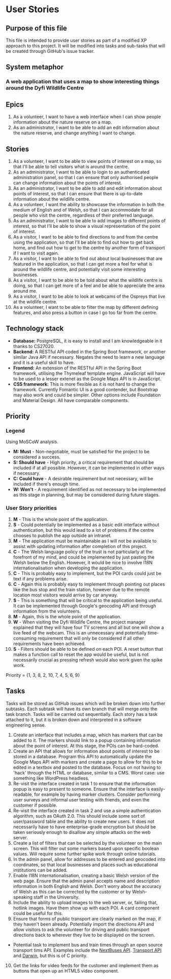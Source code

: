 # User Stories

## Purpose of this file

This file is intended to provide user stories as part of a modified XP approach to this project. It will be modified into tasks and sub-tasks that will be created through GitHub's issue tracker.

## System metaphor

### A web application that uses a map to show interesting things around the Dyfi Wildlife Centre

## Epics

1. As a volunteer, I want to have a web interface when I can show people information about the nature reserve on a map.
2. As an administrator, I want to be able to add an edit information about the nature reserve, and change anything I want to change.

## Stories

1. As a volunteer, I want to be able to view points of interest on a map, so that I'll be able to tell visitors what is around the centre.
2. As an administrator, I want to be able to login to an authenticated administration panel, so that I can ensure that only authorised people can change information about the points of interest.
3. As an administrator, I want to be able to add and edit information about points of interest, so that I can ensure that there is up-to-date information about the wildlife centre.
4. As a volunteer, I want the ability to showcase the information in both the medium of English and of Welsh, so that I can accommodate for all people who visit the centre, regardless of their preferred language.
5. As an administrator, I want to be able to add images to different points of interest, so that I'll be able to show a visual representation of the point of interest.
6. As a visitor, I want to be able to find directions to and from the centre using the application, so that I'll be able to find out how to get back home, and find out how to get to the centre by another form of transport if I want to visit again.
7. As a visitor, I want to be able to find out about local businesses that are featured in the application, so that I can get more a feel for what is around the wildlife centre, and potentially visit some interesting businesses.
8. As a visitor, I want to be able to be told about what the wildlife centre is doing, so that I can get more of a feel and be able to appreciate the area around me.
9. As a visitor, I want to be able to look at webcams of the Ospreys that live at the wildlife centre.
10. As a volunteer, I want to be able to filter the map by different defining features, and also press a button in case I go too far from the centre.

## Technology stack

- **Database:** PostgreSQL, it is easy to install and I am knowledgeable in it thanks to CS27020.
- **Backend:** A RESTful API coded in the Spring Boot framework, or another similar Java API if necessary. Negates the need to learn a new language and it is a useful skill to have.
- **Frontend:** An extension of the RESTful API in the Spring Boot framework, utilising the Thymeleaf template engine. JavaScript will have to be used to a lesser extenet as the Google Maps API is in JavaScript.
- **CSS framework:** This is more flexible as it is not hard to change the framework. Currently Fomantic UI is a good contender, but Bootstrap may also work and could be simpler. Other options include Foundation and Material Design. All have comparable components.

## Priority

### Legend
Using MoSCoW analysis.

- **M: Must** - Non-negotiable, must be satisfied for the project to be considered a success.
- **S: Should have** - High priority, a critical requirement that should be included if at all possible. However, it can be implemented in other ways if necessary.
- **C: Could have** - A desirable requirement but not necessary, will be included if there's enough time.
- **W: Won't** - A requirement identified as not necessary to be implemented as this stage in planning, but may be considered during future stages.

### User Story priorities

1. **M** - This is the whole point of the application.
2. **S** - Could potentially be implemented as a basic edit interface without authentication, but this would lead to a lot of problems if the centre chooses to publish the app outside an intranet.
3. **M** - The application must be maintainable as I will not be available to assist with updating information after completion of this project.
4. **C** - The Welsh language policy of the trust is not particularly at the forefront of my mind, and could be implemented by just pasting the Welsh below the English. However, it would be nice to involve I18N internationalisation when developing the application.
5. **C** - This is probably easy to implement, but the POI cards could just be text if any problems arise.
6. **C** - Again this is probably easy to implement through pointing out places like the bus stop and the train station, however due to the remote location most visitors would arrive by car anyway.
7. **S** - This is something that will be critical to the application being useful. It can be implemented through Google's geocoding API and through information from the volunteers.
8. **M** - Again, this is the whole point of the application.
9. **W** - When visiting the Dyfi Wildlife Centre, the project manager explained that they will have four TV screens and all but one will show a live feed of the webcam. This is an unnecessary and potentially time-consuming requirement that will only be considered if all other requirements have been achieved.
10. **S** - Filters should be able to be defined on each POI. A reset button that makes a function call to reset the app would be useful, but is not necessarily crucial as pressing refresh would also work given the spike work.

Priority = {1, 3, 8, 2, 10, 7, 4, 5, 6, 9}

## Tasks  

Tasks will be stored as GitHub issues which will be broken down into further subtasks. Each subtask will have its own branch that will merge onto the task branch. Tasks will be carried out sequentially. Each story has a task attached to it, but it is broken down and interpreted in a software engineering sense.

1. Create an interface that includes a map, which has markers that can be added to it. The markers should link to a popup containing information about the point of interest. At this stage, the POIs can be hard-coded.
2. Create an API that allows for information about points of interest to be stored in a database. Program this API to automatically update the Google Maps API with markers and create a page to allow for this to be edited in a textbox and posted to the database. Focus on not having to 'hack' through the HTML or database, similar to a CMS. Worst case: use something like WordPress headless.
3. Re-visit the interface created in task 1 to ensure that the information popup is easy to present to someone. Ensure that the interface is easily-readable, for example by having marker clusters. Consider performing user surveys and informal user testing with friends, and even the customer if possible.
4. Re-visit the interface created in task 2 and use a simple authentication algorithm, such as OAuth 2.0. This should include some sort of user/password table and the ability to create new users. It does not necessarily have to have enterprise-grade encryption but should be taken seriously enough to disallow any simple attacks on the web server.
5. Create a list of filters that can be selected by the volunteer on the main screen. This will filter out some markers based upon specific boolean values. Will require some further spike work through online tutorials.
6. In the admin panel, allow for addresses to be entered and geocoded into coordinates, so that local businesses and places such as educational institutions can be added.
7. Enable I18N internationalisation, creating a basic Welsh version of the web page. Ensure that the admin panel accepts name and description information in both English and Welsh. Don't worry about the accuracy of Welsh as this can be corrected by the customer or by Welsh-speaking staff in the University.
8. Include the ability to upload images to the web server, or, failing that, hotlink images. Have them show up with each POI. A card component could be useful for this.
9. Ensure that forms of public transport are clearly marked on the map, if they haven't been already. Potentially import the directions API and allow visitors to ask the volunteer for driving and public transport directions back to wherever they live to be displayed on the screen.
  - Potential task to implement bus and train times through an open source transport tims API. Examples include the [NextBuses API](https://data.gov.uk/dataset/15be9dba-392c-4375-a931-425e35b956f7/nextbuses-api). [Transport API](https://www.transportapi.com/) and [Darwin](https://www.nationalrail.co.uk/100296.aspx), but this is of C priority.
10. Get the links for video feeds for the customer and implement them as buttons that open up an HTML5 video component.
